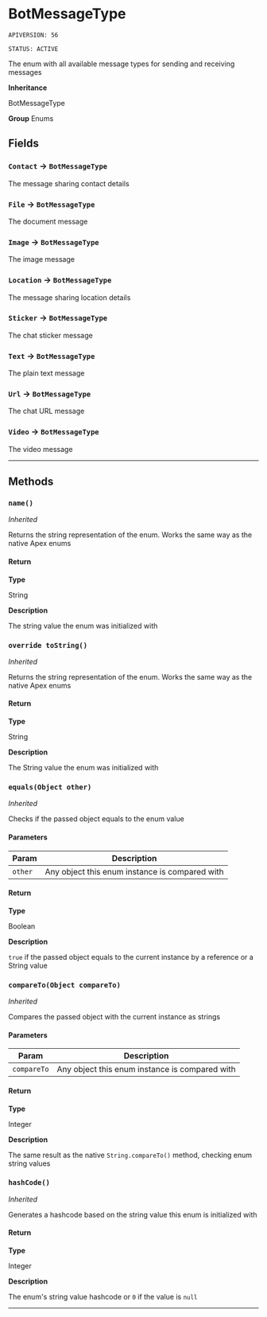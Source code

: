 # BotMessageType

`APIVERSION: 56`

`STATUS: ACTIVE`

The enum with all available message types for sending and receiving messages

**Inheritance**

BotMessageType

**Group** Enums

## Fields

### `Contact` → `BotMessageType`

The message sharing contact details

### `File` → `BotMessageType`

The document message

### `Image` → `BotMessageType`

The image message

### `Location` → `BotMessageType`

The message sharing location details

### `Sticker` → `BotMessageType`

The chat sticker message

### `Text` → `BotMessageType`

The plain text message

### `Url` → `BotMessageType`

The chat URL message

### `Video` → `BotMessageType`

The video message

---

## Methods

### `name()`

_Inherited_

Returns the string representation of the enum. Works the same way as the native Apex enums

#### Return

**Type**

String

**Description**

The string value the enum was initialized with

### `override toString()`

_Inherited_

Returns the string representation of the enum. Works the same way as the native Apex enums

#### Return

**Type**

String

**Description**

The String value the enum was initialized with

### `equals(Object other)`

_Inherited_

Checks if the passed object equals to the enum value

#### Parameters

| Param   | Description                                    |
| ------- | ---------------------------------------------- |
| `other` | Any object this enum instance is compared with |

#### Return

**Type**

Boolean

**Description**

`true` if the passed object equals to the current instance by a reference or a String value

### `compareTo(Object compareTo)`

_Inherited_

Compares the passed object with the current instance as strings

#### Parameters

| Param       | Description                                    |
| ----------- | ---------------------------------------------- |
| `compareTo` | Any object this enum instance is compared with |

#### Return

**Type**

Integer

**Description**

The same result as the native `String.compareTo()` method, checking enum string values

### `hashCode()`

_Inherited_

Generates a hashcode based on the string value this enum is initialized with

#### Return

**Type**

Integer

**Description**

The enum's string value hashcode or `0` if the value is `null`

---
